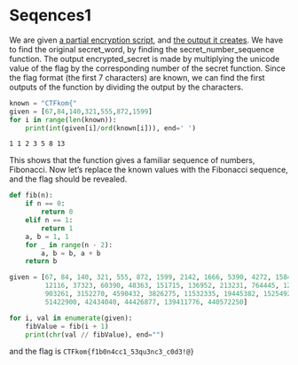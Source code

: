 # Seqences1

 We are given [a partial encryption script](enc.py), and [the output it creates](output.txt). We have to find the original secret_word, by finding the secret_number_sequence function. 
The output encrypted_secret is made by multiplying the unicode value of the flag by the corresponding number of the secret function. 
Since the flag format (the first 7 characters) are known, we can find the first outputs of the function by dividing the output by the characters.

```python
known = "CTFkom{"
given = [67,84,140,321,555,872,1599]
for i in range(len(known)):
    print(int(given[i]/ord(known[i])), end=' ')
```

```1 1 2 3 5 8 13```

This shows that the function gives a familiar sequence of numbers, Fibonacci.
Now let’s replace the known values with the Fibonacci sequence, and the flag should be revealed.

```python
def fib(n):
    if n == 0:
        return 0
    elif n == 1:
        return 1
    a, b = 1, 1
    for _ in range(n - 2):
        a, b = b, a + b
    return b

given = [67, 84, 140, 321, 555, 872, 1599, 2142, 1666, 5390, 4272, 15840, 
         12116, 37323, 60390, 48363, 151715, 136952, 213231, 764445, 1280682, 
         903261, 3152270, 4590432, 3826275, 11532335, 19445382, 15254928, 
         51422900, 42434040, 44426877, 139411776, 440572250]

for i, val in enumerate(given):
    fibValue = fib(i + 1)
    print(chr(val // fibValue), end="")
```
and the flag is
`CTFkom{f1b0n4cc1_53qu3nc3_c0d3!@}`